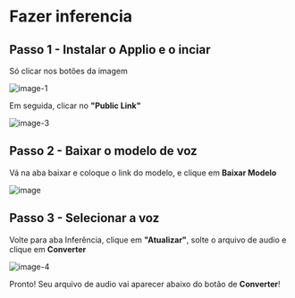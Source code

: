 # **Fazer inferencia**

## Passo 1 - Instalar o Applio e o inciar
Só clicar nos botões da imagem

![image-1](https://github.com/user-attachments/assets/2eb794ee-af73-4ce3-837f-1dd70979bd81)

Em seguida, clicar no **"Public Link"**

![image-3](https://github.com/user-attachments/assets/a8bbc9ca-0fdb-469d-b98c-f100208f3f54)

## Passo 2 - Baixar o modelo de voz

Vá na aba baixar e coloque o link do modelo, e clique em **Baixar Modelo**

![image](https://github.com/user-attachments/assets/e52aefac-548d-4f09-a84e-8d3d6a397800)

## Passo 3 - Selecionar a voz

Volte para aba Inferência, clique em **"Atualizar"**, solte o arquivo de audio e clique em **Converter**

![image-4](https://github.com/user-attachments/assets/151fc317-40d6-46b9-8c8e-3ccf43e9ad62)

Pronto! Seu arquivo de audio vai aparecer abaixo do botão de **Converter**!
